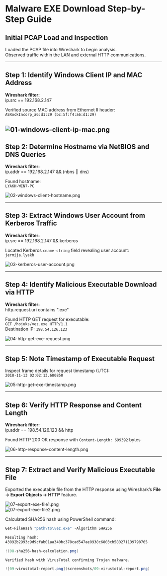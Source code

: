 # Malware EXE Download Step-by-Step Guide

## Initial PCAP Load and Inspection  
Loaded the PCAP file into Wireshark to begin analysis.  
Observed traffic within the LAN and external HTTP communications.  

---

## Step 1: Identify Windows Client IP and MAC Address  
**Wireshark filter:**  
ip.src == 192.168.2.147

Verified source MAC address from Ethernet II header:  
`ASRockIncorp_a6:d1:29 (bc:5f:f4:a6:d1:29)`  

![01-windows-client-ip-mac.png](screenshots/01-windows-client-ip-mac.png)
---

## Step 2: Determine Hostname via NetBIOS and DNS Queries  
**Wireshark filter:**  
ip.addr == 192.168.2.147 && (nbns || dns)

Found hostname:  
`LYAKH-WIN7-PC`  

![02-windows-client-hostname.png](screenshots/02-windows-client-hostname.png)

---

## Step 3: Extract Windows User Account from Kerberos Traffic  
**Wireshark filter:**  
ip.src == 192.168.2.147 && kerberos

Located Kerberos `cname-string` field revealing user account:  
`jermija.lyakh`  

![03-kerberos-user-account.png](screenshots/03-kerberos-user-account.png)

---

## Step 4: Identify Malicious Executable Download via HTTP  
**Wireshark filter:**  
http.request.uri contains ".exe"

Found HTTP GET request for executable:  
`GET /hojuks/vez.exe HTTP/1.1`  
Destination IP: `198.54.126.123`  

![04-http-get-exe-request.png](screenshots/04-http-get-exe-request.png)

---

## Step 5: Note Timestamp of Executable Request  
Inspect frame details for request timestamp (UTC):  
`2018-11-13 02:02:13.680850`  

![05-http-get-exe-timestamp.png](screenshots/05-http-get-exe-timestamp.png)

---

## Step 6: Verify HTTP Response and Content Length  
**Wireshark filter:**  
ip.addr == 198.54.126.123 && http

Found HTTP 200 OK response with `Content-Length: 699392` bytes  

![06-http-response-content-length.png](screenshots/06-http-response-content-length.png)

---

## Step 7: Extract and Verify Malicious Executable File  
Exported the executable file from the HTTP response using Wireshark’s **File → Export Objects → HTTP** feature.  

![07-export-exe-file1.png](screenshots/07-export-exe-file1.png)  
![07-export-exe-file2.png](screenshots/07-export-exe-file2.png)

Calculated SHA256 hash using PowerShell command:  
```powershell
Get-FileHash "path\to\vez.exe" -Algorithm SHA256

Resulting hash:
43092b2993c9d9cfab01aa340bc378cad547ae0938c6803cb580271139798765

!(08-sha256-hash-calculation.png)

Verified hash with VirusTotal confirming Trojan malware.

![09-virustotal-report.png](screenshots/09-virustotal-report.png)

